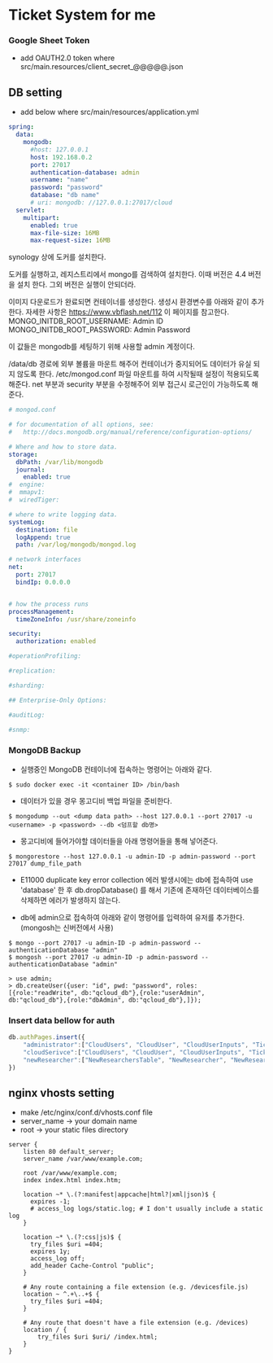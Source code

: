 # Ticket System for me


### Google Sheet Token
* add OAUTH2.0 token where src/main.resources/client_secret_@@@@@.json


## DB setting
* add below where src/main/resources/application.yml

```yaml
spring:
  data:
    mongodb:
      #host: 127.0.0.1
      host: 192.168.0.2
      port: 27017
      authentication-database: admin
      username: "name"
      password: "password"
      database: "db name"
      # uri: mongodb: //127.0.0.1:27017/cloud
  servlet:
    multipart:
      enabled: true
      max-file-size: 16MB
      max-request-size: 16MB
```

synology 상에 도커를 설치한다.

도커를 실행하고, 레지스트리에서 mongo를 검색하여 설치한다.
이때 버전은 4.4 버전을 설치 한다. 그외 버전은 실행이 안되더라.

이미지 다운로드가 완료되면 컨테이너를 생성한다.
생성시 환경변수를 아래와 같이 추가한다. 자세한 사항은 https://www.vbflash.net/112 이 페이지를 참고한다.
MONGO_INITDB_ROOT_USERNAME: Admin ID
MONGO_INITDB_ROOT_PASSWORD: Admin Password

이 값들은 mongodb를 세팅하기 위해 사용할 admin 계정이다.

/data/db 경로에 외부 볼륨을 마운트 해주어 컨테이너가 중지되어도 데이터가 유실 되지 않도록 한다.
/etc/mongod.conf 파일 마운트를 하여 시작될때 설정이 적용되도록 해준다.
net 부분과 security 부분을 수정해주어 외부 접근시 로근인이 가능하도록 해준다.

```yaml
# mongod.conf

# for documentation of all options, see:
#   http://docs.mongodb.org/manual/reference/configuration-options/

# Where and how to store data.
storage:
  dbPath: /var/lib/mongodb
  journal:
    enabled: true
#  engine:
#  mmapv1:
#  wiredTiger:

# where to write logging data.
systemLog:
  destination: file
  logAppend: true
  path: /var/log/mongodb/mongod.log

# network interfaces
net:
  port: 27017
  bindIp: 0.0.0.0


# how the process runs
processManagement:
  timeZoneInfo: /usr/share/zoneinfo

security:
  authorization: enabled

#operationProfiling:

#replication:

#sharding:

## Enterprise-Only Options:

#auditLog:

#snmp:

```

### MongoDB Backup

* 실행중인 MongoDB 컨테이너에 접속하는 명령어는 아래와 같다.
```
$ sudo docker exec -it <container ID> /bin/bash
```

* 데이터가 있을 경우 몽고디비 백업 파일을 준비한다.
```
$ mongodump --out <dump data path> --host 127.0.0.1 --port 27017 -u <username> -p <password> --db <덤프할 db명>
```

* 몽고디비에 들어가야할 데이터들을 아래 명령어들을 통해 넣어준다.
```
$ mongorestore --host 127.0.0.1 -u admin-ID -p admin-password --port 27017 dump_file_path
```

* E11000 duplicate key error collection 에러 발생시에는 db에 접속하여 use 'database' 한 후 db.dropDatabase() 를 해서 기존에 존재하던 데이터베이스를 삭제하면 에러가 발생하지 않는다.


* db에 admin으로 접속하여 아래와 같이 명령어를 입력하여 유저를 추가한다. (mongosh는 신버전에서 사용)

```
$ mongo --port 27017 -u admin-ID -p admin-password --authenticationDatabase "admin"
$ mongosh --port 27017 -u admin-ID -p admin-password --authenticationDatabase "admin"

> use admin;
> db.createUser({user: "id", pwd: "password", roles:[{role:"readWrite", db:"qcloud_db"},{role:"userAdmin", db:"qcloud_db"},{role:"dbAdmin", db:"qcloud_db"},]});
```


### Insert data bellow for auth
```javascript
db.authPages.insert({
    "administrator":["CloudUsers", "CloudUser", "CloudUserInputs", "Tickets", "Ticket", "TicketInputs", "NewResearchersTable", "NewResearcher", "NewResearcherInputs", "Tickets", "Ticket", "TicketInputs"],
    "cloudSerivce":["CloudUsers", "CloudUser", "CloudUserInputs", "Tickets", "Ticket", "TicketInputs"],
    "newResearcher":["NewResearchersTable", "NewResearcher", "NewResearcherInputs", "Tickets", "Ticket", "TicketInputs"],
})
```


## nginx vhosts setting
* make /etc/nginx/conf.d/vhosts.conf file
* server_name -> your domain name
* root -> your static files directory
```
server {
    listen 80 default_server;
    server_name /var/www/example.com;

    root /var/www/example.com;
    index index.html index.htm;      

    location ~* \.(?:manifest|appcache|html?|xml|json)$ {
      expires -1;
      # access_log logs/static.log; # I don't usually include a static log
    }

    location ~* \.(?:css|js)$ {
      try_files $uri =404;
      expires 1y;
      access_log off;
      add_header Cache-Control "public";
    }

    # Any route containing a file extension (e.g. /devicesfile.js)
    location ~ ^.+\..+$ {
      try_files $uri =404;
    }

    # Any route that doesn't have a file extension (e.g. /devices)
    location / {
        try_files $uri $uri/ /index.html;
    }
}
```
